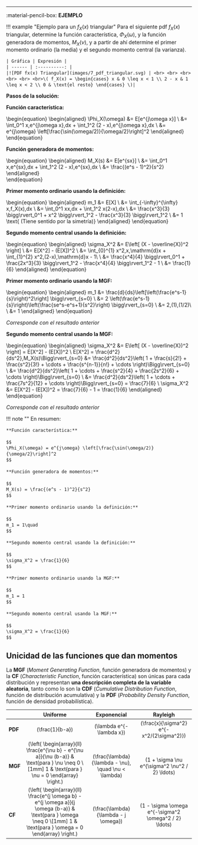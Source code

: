   ---
:material-pencil-box: **EJEMPLO**

!!! example "Ejemplo para un $f_X(x)$ triangular"
    Para el siguiente pdf $f_X(x)$ triangular, determine la función característica, $\Phi_X(\omega)$, y la función generadora de momentos, $M_X(\nu)$, y a partir de ahí determine el primer momento ordinario (la media) y el segundo momento central (la varianza).
    
    | Gráfica | Expresión |
    | ------ | :----------: |
    |![PDF fx(x) Triangular](images/7_pdf_triangular.svg) | <br> <br> <br> <br> <br> <br>\( f_X(x) = \begin{cases} x & 0 \leq x < 1 \\ 2 - x & 1 \leq x < 2 \\ 0 & \text{el resto} \end{cases} \)|



**Pasos de la solución:**

**Función característica:**

\begin{equation}
 \begin{aligned}
    \Phi_X(\omega) &= E[e^{j\omega x}] \\
    &= \int_0^1 x\,e^{j\omega x}\,dx + \int_1^2 (2 - x)\,e^{j\omega x}\,dx \\
    &= e^{j\omega} \left[\frac{\sin(\omega/2)}{\omega/2}\right]^2
\end{aligned}
\end{equation}


**Función generadora de momentos:**

\begin{equation}
 \begin{aligned}
    M_X(s) &= E[e^{sx}] \\
    &= \int_0^1 x\,e^{sx}\,dx + \int_1^2 (2 - x)\,e^{sx}\,dx \\
    &= \frac{(e^s - 1)^2}{s^2}
\end{aligned}    
\end{equation}

**Primer momento ordinario usando la definición:**  

\begin{equation}
\begin{aligned}
    m_1 &= E[X] \\
    &= \int_{-\infty}^{\infty} x\,f_X(x)\,dx \\
    &= \int_0^1 xx\,dx + \int_1^2 x(2-x)\,dx \\
    &= \frac{x^3}{3} \bigg\rvert_0^1 + x^2 \bigg\rvert_1^2 - \frac{x^3}{3} \bigg\rvert_1^2 \\
    &= 1 \text{ (Tiene sentido por la simetría)}
\end{aligned}
\end{equation}

 **Segundo momento central usando la definición:**  

\begin{equation}
\begin{aligned}
    \sigma_X^2 &= E\left[ (X - \overline{X})^2 \right] \\
    &= E[X^2] - (E[X])^2 \\
    &= \int_{0}^{1} x^2\,x\,\mathrm{d}x + \int_{1}^{2} x^2\,(2-x)\,\mathrm{d}x - 1\ \\
    &= \frac{x^4}{4} \bigg\rvert_0^1 + \frac{2x^3}{3} \bigg\rvert_1^2 - \frac{x^4}{4} \bigg\rvert_1^2 - 1 \\
    &= \frac{1}{6}
\end{aligned}
\end{equation}


**Primer momento ordinario usando la MGF:**  

\begin{equation}
\begin{aligned}
    m_1 &= \frac{d}{ds}\left[\left(\frac{e^s-1}{s}\right)^2\right] \bigg\rvert_{s=0} \\
    &= 2 \left(\frac{e^s-1}{s}\right)\left(\frac{se^s-e^s+1}{s^2}\right) \bigg\rvert_{s=0} \\
    &= 2\,(1)\,(1/2)\ \\
    &= 1
\end{aligned}
\end{equation}

*Corresponde con el resultado anterior*

**Segundo momento central usando la MGF:**
  
\begin{equation}
\begin{aligned}
    \sigma_X^2 &= E\left[ (X - \overline{X})^2 \right] = E[X^2] - (E[X])^2 \\
    E[X^2] = \frac{d^2}{ds^2}\,M_X(s)\Bigg\rvert_{s=0} &= \frac{d^2}{ds^2}\left( 1 + \frac{s}{2!} + \frac{s^2}{3!} + \cdots + \frac{s^{n-1}}{n!} + \cdots \right)\Bigg\rvert_{s=0} \\
    &= \frac{d^2}{ds^2}\left( 1 + \cdots + \frac{s^2}{4} + \frac{2s^2}{6} + \cdots \right)\Bigg\rvert_{s=0} \\
    &= \frac{d^2}{ds^2}\left( 1 + \cdots + \frac{7s^2}{12} + \cdots \right)\Bigg\rvert_{s=0} = \frac{7}{6} \\ 
    \sigma_X^2 &= E[X^2] - (E[X])^2 = \frac{7}{6} - 1 = \frac{1}{6}
\end{aligned}
\end{equation}

*Corresponde con el resultado anterior*


!!! note ""
    En resumen: 

    **Función característica:**

    $$
    \Phi_X(\omega) = e^{j\omega} \left[\frac{\sin(\omega/2)}{\omega/2}\right]^2
    $$

    **Función generadora de momentos:**

    $$
    M_X(s) = \frac{(e^s - 1)^2}{s^2}
    $$

    **Primer momento ordinario usando la definición:**  

    $$
    m_1 = 1\quad
    $$

    **Segundo momento central usando la definición:**  

    $$
    \sigma_X^2 = \frac{1}{6}
    $$

    **Primer momento ordinario usando la MGF:**  

    $$
    m_1 = 1
    $$

    **Segundo momento central usando la MGF:**
    
    $$
    \sigma_X^2 = \frac{1}{6}
    $$



## Unicidad de las funciones que dan momentos

La **MGF** (*Moment Generating Function*, función generadora de momentos) y la **CF** (*Characteristic Function*, función característica) son únicas para cada distribución y representan **una descripción completa de la variable aleatoria**, tanto como lo son la **CDF** (*Cumulative Distribution Function*, función de distribución acumulativa) y la **PDF** (*Probability Density Function*, función de densidad probabilística).

|         | Uniforme           | Exponencial        | Rayleigh           | 
|:--------|:------------------:|:------------------:|:------------------:|
| **PDF** | \(\frac{1}{b-a}\)  | \(\lambda e^{-\lambda x}\)| \(\frac{x}{\sigma^2} e^{-x^2/(2\sigma^2)}\) |
| <br> **MGF** | \(\left\{ \begin{array}{ll} \frac{e^{\nu b} - e^{\nu a}}{\nu (b-a)} & \text{para } \nu \neq 0 \\[1mm] 1 & \text{para } \nu = 0 \end{array} \right.\) | <br> \(\frac{\lambda}{\lambda - \nu}, \quad \nu < \lambda\) | <br> \(1 + \sigma \nu e^{\sigma^2 \nu^2 / 2} \ldots\) |
| <br> **CF**  | \(\left\{ \begin{array}{ll} \frac{e^{j \omega b} - e^{j \omega a}}{j \omega (b-a)} & \text{para } \omega \neq 0 \\[1mm] 1 & \text{para } \omega = 0 \end{array} \right.\) | <br> \(\frac{\lambda}{\lambda - j \omega}\) | <br> \(1 - \sigma \omega e^{-\sigma^2 \omega^2 / 2} \ldots\) |
